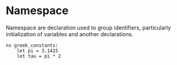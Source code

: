 # Namespace

Namespace are declaration used to group identifiers, particularly initialization of variables and another declarations.

```stick
ns greek_constants:
    let pi = 3.1415
    let tau = pi * 2
```
